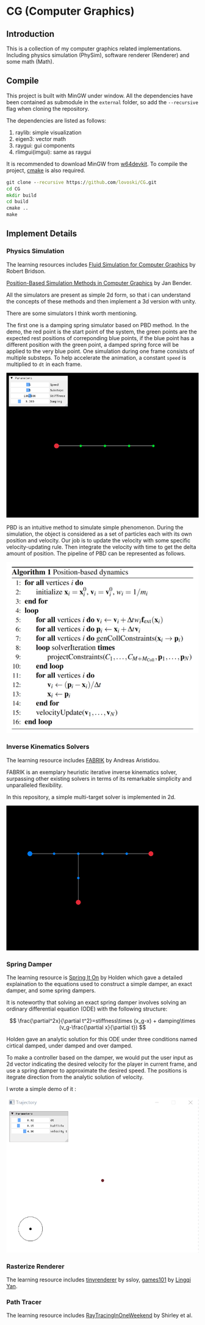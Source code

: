 # CG (Computer Graphics)

## Introduction

This is a collection of my computer graphics related implementations. Including physics simulation (PhySim), software renderer (Renderer) and some math (Math).

## Compile

This project is built with MinGW under window. All the dependencies have been contained as submodule in the `external` folder, so add the `--recursive` flag when cloning the repository.

The dependencies are listed as follows:

1. raylib: simple visualization
2. eigen3: vector math
3. raygui: gui components
4. rlimgui(imgui): same as raygui

It is recommended to download MinGW from [w64devkit](https://github.com/skeeto/w64devkit). To compile the project, [cmake](https://cmake.org/) is also required.

```cmd
git clone --recursive https://github.com/lovoski/CG.git
cd CG
mkdir build
cd build
cmake ..
make
```

## Implement Details

### Physics Simulation

The learning resources includes [Fluid Simulation for Computer Graphics](https://www.cs.ubc.ca/~rbridson/fluidsimulation/) by Robert Bridson.

[Position-Based Simulation Methods in Computer Graphics](https://mmacklin.com/EG2015PBD.pdf) by Jan Bender.

All the simulators are present as simple 2d form, so that i can understand the concepts of these methods and then implement a 3d version with unity.

There are some simulators I think worth mentioning.

The first one is a damping spring simulator based on PBD method.
In the demo, the red point is the start point of the system, the green points are the expected rest positions of correponding blue points, if the blue point has a different position with the green point, a damped spring force will be applied to the very blue point. One simulation during one frame consists of multiple substeps. To help accelerate the animation, a constant `speed` is multiplied to `dt` in each frame.

![alt text](Assets/incompressible-demo.gif)

PBD is an intuitive method to simulate simple phenomenon. During the simulation, the object is considered as a set of particles each with its own position and velocity. Our job is to update the velocity with some specific velocity-updating rule. Then integrate the velocity with time to get the delta amount of position. The pipeline of PBD can be represented as follows.

![PBD-pipeline](Assets/PBD-pipeline.png)

### Inverse Kinematics Solvers

The learning resource includes [FABRIK](http://www.andreasaristidou.com/FABRIK.html) by Andreas Aristidou.

FABRIK is an exemplary heuristic iterative inverse kinematics solver, surpassing other existing solvers in terms of its remarkable simplicity and unparalleled flexibility.

In this repository, a simple multi-target solver is implemented in 2d.

![fabrik-mt-demo](Assets/fabrik-mt-demo.gif)

### Spring Damper

The learning resource is [Spring It On](https://theorangeduck.com/page/spring-roll-call#springdamper) by Holden which gave a detailed explaination to the equations used to construct a simple damper, an exact damper, and some spring dampers.

It is noteworthy that solving an exact spring damper involves solving an ordinary differential equation (ODE) with the following structure:

$$
\frac{\partial^2x}{\partial t^2}=stiffness\times (x_g-x) + damping\times (v_g-\frac{\partial x}{\partial t})
$$

Holden gave an analytic solution for this ODE under three conditions named cirtical damped, under damped and over damped.

To make a controller based on the damper, we would put the user input as 2d vector indicating the desired velocity for the player in current frame, and use a spring damper to approximate the desired speed. The positions is itegrate direction from the analytic solution of velocity.

I wrote a simple demo of it : 

![spring-controller-demo](Assets/spring-controller-demo.gif)

### Rasterize Renderer

The learning resource includes [tinyrenderer](https://github.com/ssloy/tinyrenderer) by ssloy, [games101](https://sites.cs.ucsb.edu/~lingqi/teaching/games101.html) by [Lingqi Yan](https://sites.cs.ucsb.edu/~lingqi/index.html).

### Path Tracer

The learning resource includes [RayTracingInOneWeekend](https://raytracing.github.io/books/RayTracingInOneWeekend.html) by Shirley et al.
